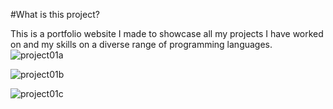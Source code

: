 #What is this project?

This is a portfolio website I made to showcase all my projects I have worked on and my skills on a diverse range of programming languages.
![project01a](https://github.com/JeelVekaria/portfoliov1/assets/51273807/19dd2c87-08f7-4e7f-9e78-b65e3f1181fb)

![project01b](https://github.com/JeelVekaria/portfoliov1/assets/51273807/50eeef82-4c73-4238-a99e-ff96ebf4b9d7)

![project01c](https://github.com/JeelVekaria/portfoliov1/assets/51273807/4abb85d0-ec33-4bf5-9877-8bc2a5f6653b)

